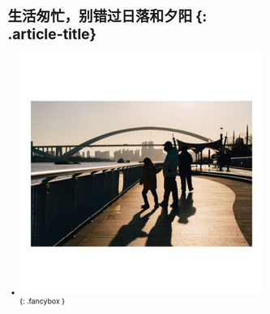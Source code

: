 # 生活匆忙，别错过日落和夕阳 {: .article-title}

<div class="grid cards" markdown>

- [![Image 3](29387df3-268c-4d88-b51c-a78410fac61d.jpg)](29387df3-268c-4d88-b51c-a78410fac61d.jpg){: .fancybox }


</div>